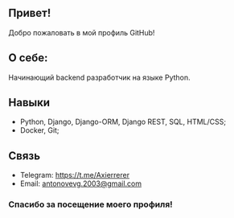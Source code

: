 ## Привет! 

Добро пожаловать в мой профиль GitHub!

## О себе:

Начинающий backend разработчик на языке Python.

## Навыки

- Python, Django, Django-ORM, Django REST, SQL, HTML/CSS;
- Docker, Git; 

## Связь

- Telegram: https://t.me/Axierrerer
- Email: antonovevg.2003@gmail.com

### Спасибо за посещение моего профиля!
